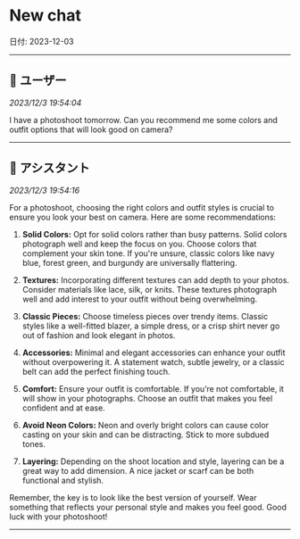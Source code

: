 # New chat

日付: 2023-12-03

---

## 👤 ユーザー
*2023/12/3 19:54:04*

I have a photoshoot tomorrow. Can you recommend me some colors and outfit options that will look good on camera?

---

## 🤖 アシスタント
*2023/12/3 19:54:16*

For a photoshoot, choosing the right colors and outfit styles is crucial to ensure you look your best on camera. Here are some recommendations:

1. **Solid Colors:** Opt for solid colors rather than busy patterns. Solid colors photograph well and keep the focus on you. Choose colors that complement your skin tone. If you're unsure, classic colors like navy blue, forest green, and burgundy are universally flattering.

2. **Textures:** Incorporating different textures can add depth to your photos. Consider materials like lace, silk, or knits. These textures photograph well and add interest to your outfit without being overwhelming.

3. **Classic Pieces:** Choose timeless pieces over trendy items. Classic styles like a well-fitted blazer, a simple dress, or a crisp shirt never go out of fashion and look elegant in photos.

4. **Accessories:** Minimal and elegant accessories can enhance your outfit without overpowering it. A statement watch, subtle jewelry, or a classic belt can add the perfect finishing touch.

5. **Comfort:** Ensure your outfit is comfortable. If you’re not comfortable, it will show in your photographs. Choose an outfit that makes you feel confident and at ease.

6. **Avoid Neon Colors:** Neon and overly bright colors can cause color casting on your skin and can be distracting. Stick to more subdued tones.

7. **Layering:** Depending on the shoot location and style, layering can be a great way to add dimension. A nice jacket or scarf can be both functional and stylish.

Remember, the key is to look like the best version of yourself. Wear something that reflects your personal style and makes you feel good. Good luck with your photoshoot!

---
